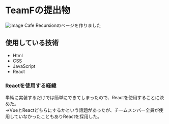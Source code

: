 # TeamFの提出物
![image](https://github.com/teamdev-f/work-space2/assets/67684226/84a22536-89b6-4fc0-bbab-e132d926379b)
Cafe Recursionのページを作りました

## 使用している技術
- Html
- CSS
- JavaScript
- React

### Reactを使用する経緯
単純に実装するだけでは簡単にできてしまったので、Reactを使用することに決めた。<br>
→VueとReactどちらにするかという話題があったが、チームメンバー全員が使用していなかったこともありReactを採用した。

